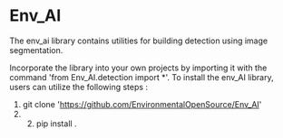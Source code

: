 # Env_AI
The env_ai library contains utilities for building detection using image segmentation.

Incorporate the library into your own projects by importing it with the command 'from Env_AI.detection import *'. 
To install the env_AI library, users can utilize the following steps : 
1. git clone 'https://github.com/EnvironmentalOpenSource/Env_AI'
2. 2. pip install .
